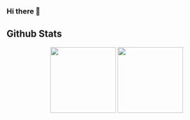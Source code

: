 ### Hi there 👋

## Github Stats  
<p align= "center">
  <img height= "150" src="https://github-readme-stats.vercel.app/api?username=dovanthao2404&theme=react&show_icons=true&include_all_commits=true" />
  <img height= "150" src="https://github-readme-stats.vercel.app/api/top-langs/?username=dovanthao2404&theme=react&layout=compact" />
</p>
